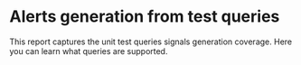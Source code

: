 # Alerts generation from test queries

This report captures the unit test queries signals generation coverage.
Here you can learn what queries are supported.
